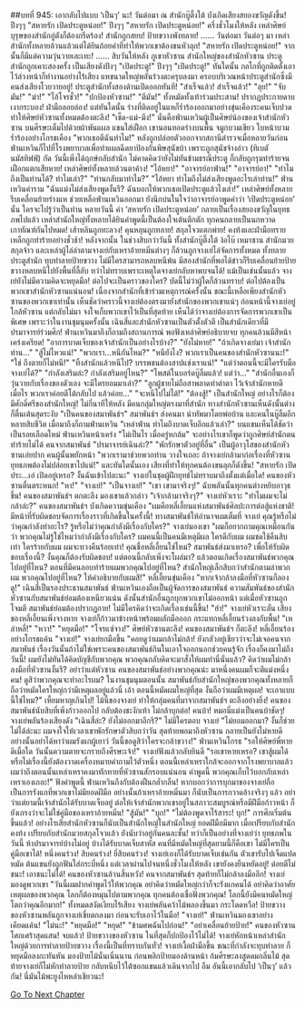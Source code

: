 ##บทที่ 945: เอากลับไปแบบ ‘เป็นๆ’ นะ!
วันต่อมา
ณ สำนักบู๊ตึ้งใต้
บังเกิดเสียงสยองขวัญดังขึ้น!
ปึงๆๆ
"สหายรัก เปิดประตูหน่อย!"
ปึงๆๆ
"สหายรัก เปิดประตูหน่อย!"
ครึ่งชั่วโมงให้หลัง เหล่าศิษย์บุรุษของสำนักอู่ตังก็ต้องกรีดร้อง!
สำนักถูกสยบ!
ป้ายขวางพังทลาย!
……
วันต่อมา
วันต่อๆ มา
เหล่าสำนักทั้งหลายล้วนแล้วแต่ได้ยินถ้อยคำที่ทำให้พวกเขาต้องขนหัวลุก!
"สหายรัก เปิดประตูหน่อย!"
จากนั้นก็มีแต่ความวุ่นวายเละเทะ!
……
สิบวันให้หลัง
ภูเขาหัวซาน
สำนักใหญ่ของสำนักหัวซาน
ประตูสำนักถูกเคาะสองครั้ง เป็นเสียงดังปังๆ
"เปิดประตู!"
ปึงๆๆ
"เปิดประตู!"
ทันใดนั้น กลไกที่ถูกติดตั้งเอาไว้ล่วงหน้าก็ทำงานอย่างไร้เสียง แหขนาดใหญ่พลันร่วงตะครุบลงมา ครอบบริเวณหน้าประตูสำนักซึ่งมีคนส่งเสียงโวยวายอยู่!
ประตูสำนักทั้งสองด้านเปิดออกทันที!
"สำเร็จแล้ว! สำเร็จแล้ว!"
"ลุย!"
"จับมัน!"
"ฆ่า!"
"ไอ้โจรชั่ว!"
"ปกป้องหัวซาน!"
"ตีมัน!"
ทั้งหมัดทั้งเท้าร่วมประสาน!
ปรากฏประกายดาบเงากระบอง!
ฝ่ามือลอยล่อง!
แต่ทันใดนั้น ร่างที่ติดอยู่ในแหก็ร่ำร้องออกมาอย่างขุ่นเคืองระคนเจ็บปวด ทำให้ศิษย์หัวซานทั้งหมดต้องตะลึง!
"เช็ด-แม่-มึง!" นั่นคือฟ่านเหวินผู้เป็นศิษย์น้องของเจ้าสำนักหัวซาน บนศีรษะเต็มไปด้วยผ้าพันแผล แขนใส่เฝือก เขานอนทอดร่างบนพื้น จมูกบวมเขียว ใบหน้าบวม ร่ำร้องอย่างโกรธเคือง "พวกเธอตีฉันทำไม!"
หลังถูกปล่อยตัวออกจากสถานีตำรวจเมื่อหลายวันก่อน ฟ่านเหวินก็ไปที่โรงพยาบาลเพื่อทำแผลฉีดยาป้องกันพิษสุนัขบ้า เพราะถูกสุนัขจ้างอ๋าว (ทิเบตันมัสทิฟฟ์) กัด วันนี้เพิ่งได้ฤกษ์กลับสำนัก ไม่คาดคิดว่ายังไม่ทันข้ามธรณีประตู ก็กลับถูกรุมทำร้ายจนเฝือกแตกเสียหาย!
เหล่าศิษย์ทั้งหลายล้วนตาค้าง!
"ไอ้หยา!"
"อาจารย์อาฟ่าน!"
"อาจารย์อา!"
"ทำไมถึงเป็นท่านได้? ทำไมเล่า?"
"ท่านกลับมาทำไม?"
"ไอ้หยา ทำไมถึงไม่ส่งเสียงพูดอะไรเล่าท่าน!"
ฟ่านเหวินคำราม "ฉันแม่งไม่ส่งเสียงพูดงั้นรึ? ฉันบอกให้พวกเธอเปิดประตูแล้วไงเล่า!"
เหล่าศิษย์ทั้งหลายรีบเคลื่อนย้ายร่างแห ช่วยเหลือฟ่านเหวินออกมา ยังนึกบ่นในใจว่าอาจารย์อาพูดคำว่า ‘เปิดประตูหน่อย’ นั่น ใครจะไปรู้ว่าเป็นท่าน หลายวันนี้ คำ ‘สหายรัก เปิดประตูหน่อย’ กลายเป็นเรื่องสยองขวัญในยุทธภพไปแล้ว เหล่าสำนักใหญ่ทั้งหลายได้ยินคำพูดนี้เป็นต้องใจเต้นตึกตัก ทุกคนกลายเป็นนกหวาดเกาทัณฑ์กันไปหมด!
เส้าหลินถูกทะลวง!
คุนหลุนถูกทลาย!
สกุลโจวแตกพ่าย!
คงท้งและฝ่ามือทรายเหล็กถูกทำร้ายอย่างชั่วช้า!
หลังจากนั้น ในช่วงสิบกว่าวันนี้ ทั้งสำนักบู๊ตึ๊งใต้ ง้อไบ๊ เหมาซาน สำนักมวยสกุลจ้าว และเหล่าผู้ไล่ล่าตามจางเย่กับเหราอ้ายหมิ่นต่างๆ ก็ล้วนถูกจางเย่ไล่จัดการทั้งหมด ทั้งทลายประตูสำนัก ทุบทำลายป้ายขวาง ไม่มีใครสามารถหลบหนีพ้น มีสองสำนักที่พอได้ข่าวก็รีบเคลื่อนย้ายป้ายขวางหลบหนีไปยังพื้นที่ลี้ลับ ทว่าไม่ทราบเพราะเหตุใดจางเย่กลับหาพบจนได้! แม้เป็นเช่นนั้นแล้ว จางเย่ยังไม่มีความคิดจะหยุดมือ!
ต่อไปจะเป็นคราวของใคร?
บัดนี้ไม่ว่าผู้ใดก็ล้วนทราบ!
ต่อไปต้องเป็นพวกเขาสำนักหัวซานแน่นอน!
เนื่องจากสำนักที่เข้าร่วมเหตุการณ์ครั้งนั้น ขณะนี้เหลือเพียงสำนักหัวซานของพวกเขาเท่านั้น เห็นชัดว่าคราวนี้จางเย่ต้องตรงมายังสำนักของพวกเขาแน่ๆ ก่อนหน้านี้จางเย่อยู่ใกล้หัวซาน แต่กลับไม่มา จงใจเก็บพวกเขาไว้เป็นที่สุดท้าย เห็นได้ว่าจางเย่ต้องการจัดการพวกเขาเป็นพิเศษ เพราะว่าในงานชุมนุมครั้งนั้น เฉินสี่และสำนักหัวซานเป็นตัวตั้งตัวตี เป็นสำนักเดียวที่มีปรมาจารย์ร่วมศึก!
ฟ่านเหวินมาถึงก็ถามถึงสถานการณ์
พอฟังเหล่าศิษย์อธิบายจบ ทุกคนล้วนมีสีหน้าเคร่งเครียด!
"อาการบาดเจ็บของเจ้าสำนักเป็นอย่างไรบ้าง?"
"ยังไม่หาย!"
"ถ้าเกิดจางเย่มา เจ้าสำนักท่าน..."
"สู้ไม่ไหวแน่!"
"พวกเรา...หนีกันไหม?"
"หนียังไง? พวกเราเป็นคนของสำนักหัวซานนะ!"
"ใช่ ถึงตายก็ไม่หนี!"
"ทิ้งสำนักแล้วหนีไป? บรรพชนต้องสาปแช่งเราแน่!"
"แต่ว่าตอนนี้จะมีใครรับมือจางเย่ได้?"
"กำลังเสริมล่ะ? กำลังเสริมอยู่ไหน?"
"โพสต์ในบอร์ดบู๊ลิ้มแล้ว! แต่ว่า..."
"สำนักอื่นเองก็วุ่นวายกับเรื่องของตัวเอง จะมีใครยอมมาเล่า?"
"ลูกผู้ชายไม่ถือสาพลาดท่าตำตา ไว้เจ้าสำนักหายดีเมื่อไร พวกเราค่อยตีโต้กลับไป แล้วค่อย..."
"จะหนีไปไม่ได้!"
"ต้องสู้!"
เป็นสำนักใหญ่ อย่างไรก็ต้องมีศักดิ์ศรีของสำนักใหญ่!
ไม่กี่นาทีให้หลัง มีคนกลุ่มใหญ่ตรงมาที่สำนัก
ทางสำนักหัวซานเห็นดังนั้นต่างก็ตื่นเต้นสุดระงับ "เป็นคนของสมาพันธ์ฯ"
สมาพันธ์ฯ ส่งคนมา นำทัพมาโดยพ่อบ้าน และคนในบู๊ลิ้มอีกหลายสิบชีวิต เมื่อมาถึงก็ถามฟ่านเหวิน "เหล่าฟ่าน ทำไมถึงบาดเจ็บอีกแล้วเล่า?"
บนแขนเห็นได้ชัดว่าเป็นรอยเลือดใหม่
ฟ่านเหวินหน้าเคร่ง "ไม่เป็นไร เมื่อครู่หกล้ม" จะอย่างไรเขาก็พูดว่าถูกศิษย์สำนักตนทำร้ายไม่ได้
คนจากสมาพันธ์ "ปรมาจารย์เฉินล่ะ?"
"พักรักษาตัวอยู่ที่อื่น" เป็นผู้อาวุโสของสำนักหัวซานเอ่ยปาก
คนผู้นั้นพยักหน้า "พวกเรามาช่วยพวกท่าน วางใจเถอะ ถ้าจางเย่กล้ามาก่อเรื่องที่หัวซาน ยุทธภพต้องไม่ปล่อยเขาไปแน่!"
และทันใดนั้นเอง เสียงที่ทำให้ทุกคนต้องขนลุกก็ดังขึ้น!
"สหายรัก เปิดประ...เอ๋ เปิดอยู่เหรอ? งั้นฉันเข้าไปละนะ" จางเย่ในชุดผู้ฝึกยุทธ์ไม่ทราบมาถึงตั้งแต่เมื่อใด!
คนของหัวซานตื่นตระหนก!
"หา!"
"จางเย่!"
"เป็นจางเย่!"
"เขา เขามาจริงๆ!"
ฉับพลันนั้นทุกคนต่างหยิบอาวุธขึ้น!
คนของสมาพันธ์ฯ ตกตะลึง มองเขาแล้วกล่าว "เจ้ากล้ามาจริงๆ?"
จางเย่หัวเราะ "ทำไมผมจะไม่กล้าล่ะ?"
คนของสมาพันธ์ฯ บังเกิดความขุ่นเคือง "ผมคือหลี่เอี้ยนแห่งสมาพันธ์ศิลปะการต่อสู้แห่งชาติ! มีหน้าที่รับผิดชอบจัดการเรื่องราวที่เกิดขึ้นในครั้งนี้! ทางสมาพันธ์ให้อำนาจผมเต็มที่ จางเย่ คุณรู้หรือไม่ว่าคุณกำลังทำอะไร? รู้หรือไม่ว่าคุณกำลังมีเรื่องกับใคร?"
จางเย่มองเขา "ผมก็อยากถามคุณเหมือนกันว่า พวกคุณไม่รู้ใช่ไหมว่ากำลังมีเรื่องกับใคร? ผมคนนี้เป็นคนมีเหตุมีผล ใครดีกับผม ผมชดใช้คืนสิบเท่า ใครร้ายกับผม ผมจะทวงคืนร้อยเท่า! คุณชื่อหลี่เอี้ยนใช่ไหม? สมาพันธ์ส่งมาเหรอ? เพื่อให้รับผิดชอบเรื่องนี้? งั้นคุณก็ต้องรับผิดชอบ! แต่ตอนนี้กลับเพิ่งจะโผล่มา? แล้วตอนเกิดเรื่องสมาพันธ์พวกคุณไปอยู่ที่ไหน? ตอนที่มีคนลอบทำร้ายผมพวกคุณไปอยู่ที่ไหน? สำนักใหญ่เล็กสิบกว่าสำนักตามล่าพวกผม พวกคุณไปอยู่ที่ไหน? ให้คำอธิบายกับผมสิ!"
หลี่เอี้ยนขุ่นเคือง "หากเจ้ากล้าลงมือที่หัวซานก็ลองดู!"
เฉินสี่เป็นรองประธานสมาพันธ์ ฟ่านเหวินเองถือเป็นผู้จัดการของสมาพันธ์ ความสัมพันธ์ของสำนักหัวซานกับสมาพันธ์ย่อมต้องเหนียวแน่น ดังนั้นสำนักอื่นถูกบุกพวกเขาไม่ออกหน้า แต่เมื่อหัวซานถูกโจมตี สมาพันธ์ย่อมต้องปรากฏกาย!
ไม่มีใครคิดว่าจะเกิดเรื่องเช่นนี้ขึ้น!
"ฮ่า!" จางเย่หัวเราะลั่น
เสียงของหลี่เอี้ยนเพิ่งจางหาย จางเย่ก็ก้าวมาข้างหน้าพร้อมผลักมือออก กระแทกหลี่เอี้ยนร่วงลงกับพื้น!
"เหล่าหลี่!"
"หวา!"
"หยุดมือ!"
"โจรแซ่จาง!"
ศิษย์หัวซานตะลึง!
คนของสมาพันธ์ฯ ก็ตะลึง!
หลี่เอี้ยนร้องอย่างโกรธแค้น "จางเย่!"
จางเย่ยกมือขึ้น "คอยดูว่าผมกล้าไม่กล้า! ยังกลัวอยู่เชียวว่าจะไม่เจอคนจากสมาพันธ์ เรื่องวันนั้นถ้าไม่ใช่เพราะคนของสมาพันธ์กินในเอาใจออกนอกช่วยคนรู้จัก เรื่องก็คงมาไม่ถึงวันนี้! ผมยังไม่ทันได้คิดบัญชีกับพวกคุณ พวกคุณกลับคิดจะมาสั่งให้ผมทำนี่นั่นแล้ว? คิดว่าผมไม่กล้าลงมือที่หัวซานงั้นรึ? อย่าว่าแต่หัวซาน คนของสมาพันธ์อย่างพวกคุณน่ะ มาหนึ่งคนผมก็จะตีแม่งหนึ่งคน! ดูสิว่าพวกคุณจะทำอะไรผม? ในงานชุมนุมตอนนั้น สมาพันธ์กับสำนักใหญ่ของพวกคุณทั้งหลายก็ถือว่าหมัดใครใหญ่กว่ามีเหตุผลอยู่แล้วนี่ เอ้า ตอนนี้หมัดผมใหญ่ที่สุด งั้นถือว่าผมมีเหตุผล! จะเอาแบบนี้ใช่ไหม?"
เหี้ยมหาญเกินไป!
ไม้นี้ของจางเย่ ทำให้กลุ่มคนที่มาจากสมาพันธ์ฯ ตะลึงอย่างยิ่ง!
คนของสมาพันธ์นับสิบที่เพิ่งก้าวออกไป กลับต้องชะงักเท้า ไม่กล้าบุกต่อ!
คนบ้า!
หมอนี่แม่งเป็นคนบ้าชัดๆ!
จางเย่พลันร้องเสียงดัง "เฉินสี่ล่ะ? ยังไม่ออกมาอีกรึ?"
ไม่มีใครตอบ
จางเย่ "ไม่ยอมออกมา? งั้นก็ช่วยไม่ได้ล่ะนะ ผมจงใจให้เวลาเขาพักรักษาตัวสิบกว่าวัน สุดท้ายพอมาถึงหัวซาน กลายเป็นยังไม่หายดี อย่างนั้นอย่าได้หาว่าผมรังแกผู้เยาว์ วันนี้ขอดูสิว่าใครจะกล้าขวาง!"
ฟ่านเหวินโกรธ "รอให้ศิษย์พี่หายดีเมื่อใด วันนั้นความตายจะกรายถึงศีรษะเจ้า!"
จางเย่ฟังแล้วกลับยินดี "รอเขาหายเหรอ? เขาสู้ผมได้หรือไม่เรื่องนี้ยังต้องวาดเครื่องหมายคำถามไว้ตัวหนึ่ง ตอนนี้เหล่าเหราใกล้จะออกจากโรงพยาบาลแล้ว ผมว่าถึงตอนนั้นเหล่าเหราคงมาทักทายที่หัวซานสักรอบแน่นอน คำพูดนี้ พวกคุณเก็บไว้บอกกับเหล่าเหราเองเถอะ!"
ฟังคำพูดนี้ ฟ่านเหวินถึงกับต้องฝืนกล้ำกลืน!
หากบอกว่าการบุกมาของจางเย่ถือเป็นการรังแกที่พวกเขาไม่มียอดฝีมือ อย่างนั้นถ้าเหราอ้ายหมิ่นมา ก็นับเป็นการกวาดล้างจริงๆ แล้ว อย่าว่าแต่ยามนี้เจ้าสำนักได้รับบาดเจ็บอยู่ ต่อให้เจ้าสำนักพวกเขาอยู่ในสภาวะสมบูรณ์หรือมีฝีมือก้าวหน้า ก็ยังเกรงว่าจะไม่ใช่คู่มือของเหราอ้ายหมิ่น!
"สู้มัน!"
"บุก!"
"ไม่ต้องพูดจาไร้สาระ! บุก!"
การศึกเริ่มต้นขึ้นแล้ว!
อย่างไรเสียสำนักหัวซานก็นับเป็นสำนักใหญ่ในสำนักใหญ่ ยอดฝีมือมีมาก เมื่อเปรียบกับสำนักคงท้ง เปรียบกับสำนักมวยสกุลโจวแล้ว ยังนับว่าอยู่กันคนละชั้น!
ทว่าก็เป็นอย่างที่จางเย่ว่า ยุทธภพในวันนี้ ห้าปรมาจารย์บ้างไม่อยู่ บ้างได้รับบาดเจ็บสาหัส คนที่มีหมัดใหญ่ที่สุดยามนี้ก็คือเขา ไม่มีใครเป็นคู่มือเขาได้!
หนึ่งคนร่วง!
สิบคนร่วง!
ยี่สิบคนร่วง!
จางเย่เองก็ได้รับบาดเจ็บเช่นกัน ตัวเขารับไปเจ็ดแปดหมัด ต้นแขนยังถูกฟันใส่กระบี่หนึ่ง แต่เวลาผ่านไปจนหนึ่งชั่วโมงให้หลัง เขายังคงยืนหยัดอยู่!
ต่อยตีไม่ชนะ!
เอาชนะไม่ได้!
คนของหัวซานล้วนสิ้นหวัง!
คนจากสมาพันธ์ฯ สุดท้ายก็ไม่กล้าลงมืออีก!
จางเย่มองดูพวกเขา "วันนี้ผมฝากคำพูดไว้ให้พวกคุณ อย่าคิดว่าหมัดใหญ่กว่าก็จะรังแกคนได้ อย่าคิดว่าอาศัยเหตุผลของพวกคุณ โลกก็ต้องหมุนไปตามพวกคุณ ทุกคนต้องเชื่อฟังพวกคุณ! โลกนี้ยังมีคนหมัดใหญ่โตกว่าคุณอีกมาก!"
ทั้งหมดสงัดเงียบไร้เสียง
จางเย่พลันคว้าไม้พลองขึ้นมา กระโดดหวือ!
ป้ายขวางของหัวซานพลันถูกจางเย่เขี่ยตกลงมา ก่อนจะรับเอาไว้ในมือ!
"จางเย่!" ฟ่านเหวินมองเขาอย่างเคียดแค้น!
"ไม่นะ!"
"หยุดมือ!"
"หยุด!"
"ข้ามศพฉันไปก่อน!"
"อย่าเคลื่อนย้ายป้าย!"
คนของหัวซานโศกเศร้าสุดแสน!
จบแล้ว!
ป้ายขวางของหัวซาน ในที่สุดก็ปกป้องไว้ไม่ได้!
จางเย่หักหน้าเหล่าสำนักใหญ่ด้วยการทำลายป้ายขวาง เรื่องนี้เป็นที่ทราบกันทั่ว!
จางเย่เงื้อฝ่ามือขึ้น ขณะที่กำลังจะทุบทำลาย ก็หยุดมือลงกะทันหัน มองป้ายไม้นั่นเนิ่นนาน ก่อนพลิกป้ายมองด้านหน้า ก้มศีรษะลงสูดดมกลิ่นไม้ สุดท้ายจางเย่ก็ไม่หักทำลายป้าย กลับหนีบไว้ใต้ซอกแขนแล้วเดินจากไป
อืม
อันนี้เอากลับไป ‘เป็นๆ’ แล้วกัน!
นี่มันไม้พะยูงไหหลำเชียวนะ!


[Go To Next Chapter]( ./46.md)